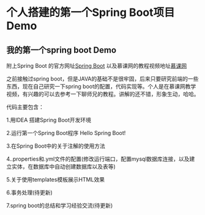 # 个人搭建的第一个Spring Boot项目Demo

## 我的第一个spring boot Demo

附上Spring Boot 的官方网址[Spring Boot](http://projects.spring.io/spring-boot/)
以及慕课网的教程视频地址[慕课网](http://www.imooc.com)


之前接触过spring boot，但是JAVA的基础不是很牢固，后来只要研究前端的一些东西，现在自己研究一下spring boot的配置，代码实现等。个人是在慕课网教学视频，有兴趣的可以去参考一下聊师兄的教程。讲解的还不错，形象生动，哈哈。

代码主要包含：

1.用IDEA 搭建Spring Boot开发环境

2.运行第一个Spring Boot程序 Hello Spring Boot!

3.在Spring Boot中的关于注解的使用方法

4..properties和.yml文件的配置(修改运行端口，配置mysql数据库连接，以及建立实体，在数据库中自动创建数据库以及表等) 

5.关于使用templates模板展示HTML效果

6.事务处理(待更新)

7.spring boot的总结和学习经验交流(待更新)